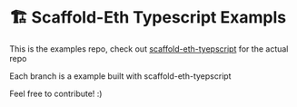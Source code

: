 # 🏗 Scaffold-Eth Typescript Exampls

This is the examples repo, check out [scaffold-eth-tyepscript](https://github.com/scaffold-eth/scaffold-eth-typescript) for the actual repo

Each branch is a example built with scaffold-eth-tyepscript


Feel free to contribute! :)
